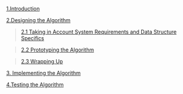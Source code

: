 [1.Introduction](introduction.md)

[2.Designing the Algorithm](designing.md)

> [2.1 Taking in Account System Requirements and Data Structure Specifics](./designing.md#taking-in-account-the-data-structure-specifics)

> [2.2 Prototyping the Algorithm](./designing.md#prototyping-the-algorithm)

> [2.3 Wrapping Up](./designing.md#wrapping-up)

[3. Implementing the Algorithm](./implementing.md)

[4.Testing the Algorithm](testing.md)